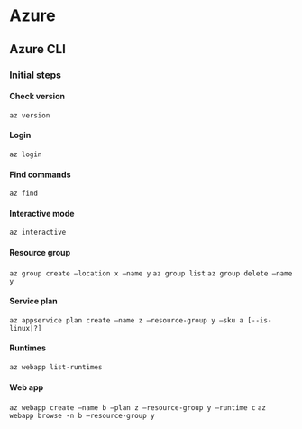 # Azure

## Azure CLI

### Initial steps

#### Check version

```az version```

#### Login

```az login```

#### Find commands

```az find```

#### Interactive mode

```az interactive```

#### Resource group

```az group create –location x –name y```
```az group list```
```az group delete –name y```

#### Service plan

```az appservice plan create –name z –resource-group y –sku a [--is-linux|?]```

#### Runtimes

```az webapp list-runtimes```

#### Web app

```az webapp create –name b –plan z –resource-group y –runtime c```
```az webapp browse -n b –resource-group y```


